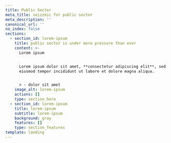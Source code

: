 ```yaml
---
title: Public Sector
meta_title: seizzmic for public sector
meta_description: ''
canonical_url: ''
no_index: false
sections:
  - section_id: lorem-ipsum
    title: public sector is under more pressure than ever
    content: >-
      Lorem ipsum


      Lorem ipsum dolor sit amet, **consectetur adipiscing elit**, sed do
      eiusmod tempor incididunt ut labore et dolore magna aliqua.


      > - dolor sit amet
    image_alt: lorem-ipsum
    actions: []
    type: section_hero
  - section_id: lorem-ipsum
    title: lorem-ipsum
    subtitle: lorem-ipsum
    background: gray
    features: []
    type: section_features
template: landing
---
```

